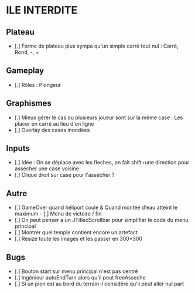 # ILE INTERDITE

## Plateau

- [.] Forme de plateau plus sympa qu'un simple carré tout nul : Carré, Rond, -, +

## Gameplay

- [.] Rôles : Plongeur

## Graphismes

- [.] Mieux gérer le cas ou plusieurs joueur sont sur la même case : Les placer en carré au lieu d'en ligne
- [.] Overlay des cases inondées

## Inputs

- [.] Idée : On se déplace avec les fleches, on fait shift+une direction pour assécher une case voisine.
- [.] Clique droit sur case pour l'assécher ?

## Autre

- [.] GameOver quand héliport coule & Quand montée d'eau atteint le maximum
- [.] Menu de victoire / fin
- [.] On peut penser a un JTitledScrollbar pour simplifier le code du menu principal
- [.] Montrer quel temple contient encore un artefact
- [.] Resize toute les images et les passer en 300*300

## Bugs

- [.] Bouton start sur menu principal n'est pas centré
- [.] Ingénieur autoEndTurn alors qu'il peut freeAsseche
- [.] Si un pion est au bord du terrain il considère qu'il peut aller nul part
